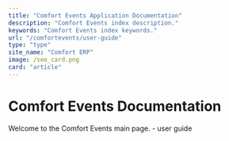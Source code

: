 ```yaml
---
title: "Comfort Events Application Documentation"
description: "Comfort Events index description."
keywords: "Comfort Events index keywords."
url: "/comfortevents/user-guide"
type: "type"
site_name: "Comfort ERP"
image: /seo_card.png
card: "article"
---
```


# Comfort Events Documentation

Welcome to the Comfort Events main page. - user guide


